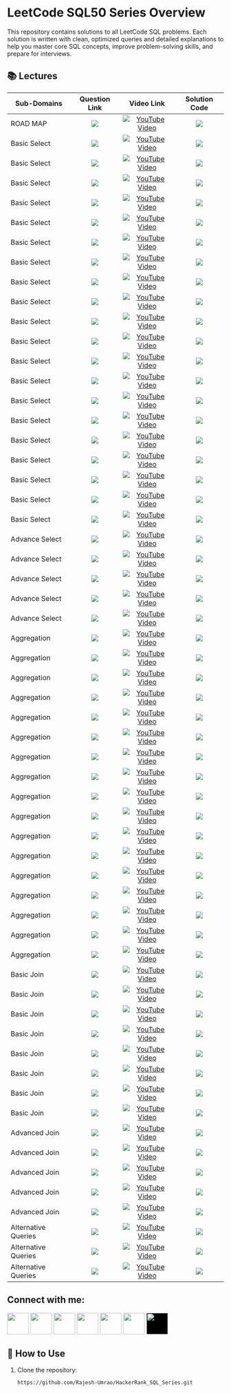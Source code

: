# LeetCode SQL50 Series Overview
This repository contains solutions to all LeetCode SQL problems. Each solution is written with clean, optimized queries and detailed explanations to help you master core SQL concepts, improve problem-solving skills, and prepare for interviews.


## 📚 Lectures

<table>
  <thead>
    <tr>
      <th>Sub-Domains</th>
      <th>Question Link</th>
      <th>Video Link</th>
      <th>Solution Code</th>
    </tr>
  </thead>
  <tbody>
      <!-- -------------------ROADMAP OF THIS SERIES-------------------------------------------------------------->   
    <tr>
      <td>ROAD MAP</td> 
      <td style="text-align: center; vertical-align: middle;"> <!-- Question related link--->
            <a href="https://leetcode.com/studyplan/top-sql-50/" target="_blank">
            <img src="https://img.shields.io/badge/LeetCode SQL50 Roadmap -red?style=for-the-badge&logo=LeetCode&logoColor=white"> </a>
      </td>
      <td style="text-align: center; vertical-align: middle;">  <!-- Youtube  link--->
            <a href="https://www.youtube.com/@rajesh_data_ai" target="_blank"> <img src="https://img.shields.io/badge/Video--1-CLICK%20HERE-blue?style=for-the-badge&logo=youtube&logoColor=white" alt="YouTube Video"> </a> 
      </td>
      <td style="text-align: center; vertical-align: middle;"> <!-- Github Solution link--->
         <a href="https://github.com/Rajesh-Umrao/LeetCode_SQL50" target="_blank">
         <img src="https://img.shields.io/badge/SQL-Solution-pale green?style=for-the-badge&logo=sqlite"> </a>
      </td>
    </tr>
    <!-- --------------------BASIC SELECT----------------------------------------------------------- --> 
    <!-- --------------------1) Revising the Select Query-1------------------------------------------------------------ -->   
    <tr>
      <td>Basic Select</td> 
      <td style="text-align: center; vertical-align: middle;"> <!-- Question related link--->
            <a href="https://www.hackerrank.com/challenges/revising-the-select-query/problem?isFullScreen=true" target="_blank">
            <img src="https://img.shields.io/badge/Revising the Select query I-purple?style=for-the-badge&logo=hackerrank&logoColor=white"> </a>
      </td>
      <td style="text-align: center; vertical-align: middle;">  <!-- Youtube  link--->
            <a href="https://youtu.be/UsCa3K_kRUU" target="_blank"> <img src="https://img.shields.io/badge/Video--2-CLICK%20HERE-blue?style=for-the-badge&logo=youtube&logoColor=white" alt="YouTube Video"> </a> 
      </td>
      <td style="text-align: center; vertical-align: middle;"> <!-- Github Solution link--->
         <a href="https://github.com/Rajesh-Umrao/HackerRank_SQL_Solution_Series/blob/main/02)YT_Video_Solution" target="_blank">
         <img src="https://img.shields.io/badge/SQL-Solution-pale green?style=for-the-badge&logo=sqlite"> </a>
      </td>
    </tr>
    <!-- --------------------2) Revising the Select Query-2------------------------------------------------------------ -->   
    <tr>
      <td>Basic Select</td> 
      <td style="text-align: center; vertical-align: middle;"> <!-- Question related link--->
            <a href="https://www.hackerrank.com/challenges/revising-the-select-query-2/problem?isFullScreen=true" target="_blank">
            <img src="https://img.shields.io/badge/Revising the Select query II-purple?style=for-the-badge&logo=hackerrank&logoColor=white"> </a>
      </td>
      <td style="text-align: center; vertical-align: middle;">  <!-- Youtube  link--->
            <a href="https://youtu.be/UsCa3K_kRUU" target="_blank"><img src="https://img.shields.io/badge/Video--2-CLICK%20HERE-blue?style=for-the-badge&logo=youtube&logoColor=white" alt="YouTube Video"></a> 
      </td>
      <td style="text-align: center; vertical-align: middle;"> <!-- Github Solution link--->
         <a href="https://github.com/Rajesh-Umrao/HackerRank_SQL_Solution_Series/blob/main/02)YT_Video_Solution" target="_blank">
         <img src="https://img.shields.io/badge/SQL-Solution-pale green?style=for-the-badge&logo=sqlite"> </a>
      </td>
    </tr>
   <!-- --------------------3) Select ALL------------------------------------------------------------ -->   
    <tr>
      <td>Basic Select</td> 
      <td style="text-align: center; vertical-align: middle;"> <!-- Question related link--->
            <a href="https://www.hackerrank.com/challenges/select-all-sql/problem?isFullScreen=true" target="_blank">
            <img src="https://img.shields.io/badge/Select All-purple?style=for-the-badge&logo=hackerrank&logoColor=white"> </a>
      </td>
      <td style="text-align: center; vertical-align: middle;">  <!-- Youtube  link--->
            <a href="https://youtu.be/FYmFwxo3rc4" target="_blank"><img src="https://img.shields.io/badge/Video--3-CLICK%20HERE-blue?style=for-the-badge&logo=youtube&logoColor=white" alt="YouTube Video"></a> 
      </td>
      <td style="text-align: center; vertical-align: middle;"> <!-- Github Solution link--->
         <a href="https://github.com/Rajesh-Umrao/HackerRank_SQL_Solution_Series/blob/main/03)YT_Video_Solution" target="_blank">
         <img src="https://img.shields.io/badge/SQL-Solution-pale green?style=for-the-badge&logo=sqlite"> </a>
      </td>
    </tr>
    <!-- --------------------4) Select By ID------------------------------------------------------------ -->   
    <tr>
      <td>Basic Select</td> 
      <td style="text-align: center; vertical-align: middle;"> <!-- Question related link--->
            <a href="https://www.hackerrank.com/challenges/select-by-id/problem?isFullScreen=true" target="_blank">
            <img src="https://img.shields.io/badge/Select By ID-purple?style=for-the-badge&logo=hackerrank&logoColor=white"> </a>
      </td>
      <td style="text-align: center; vertical-align: middle;">  <!-- Youtube  link--->
            <a href="https://youtu.be/FYmFwxo3rc4" target="_blank"><img src="https://img.shields.io/badge/Video--3-CLICK%20HERE-blue?style=for-the-badge&logo=youtube&logoColor=white" alt="YouTube Video"></a> 
      </td>
      <td style="text-align: center; vertical-align: middle;"> <!-- Github Solution link--->
         <a href="https://github.com/Rajesh-Umrao/HackerRank_SQL_Solution_Series/blob/main/03)YT_Video_Solution" target="_blank">
         <img src="https://img.shields.io/badge/SQL-Solution-pale green?style=for-the-badge&logo=sqlite"> </a>
      </td>
    </tr>
    <!-- --------------------5) Japanese Cities Attributes----------------------------------------------------------- -->   
    <tr>
      <td>Basic Select</td> 
      <td style="text-align: center; vertical-align: middle;"> <!-- Question related link--->
            <a href="https://www.hackerrank.com/challenges/japanese-cities-attributes/problem?isFullScreen=true" target="_blank">
            <img src="https://img.shields.io/badge/Japanese Cities Attributes-purple?style=for-the-badge&logo=hackerrank&logoColor=white"> </a>
      </td>
      <td style="text-align: center; vertical-align: middle;">  <!-- Youtube  link--->
            <a href="https://youtu.be/BV3TNvF2WqA" target="_blank"><img src="https://img.shields.io/badge/Video--4-CLICK%20HERE-blue?style=for-the-badge&logo=youtube&logoColor=white" alt="YouTube Video"></a> 
      </td>
      <td style="text-align: center; vertical-align: middle;"> <!-- Github Solution link--->
         <a href="https://github.com/Rajesh-Umrao/HackerRank_SQL_Solution_Series/blob/main/04)YT_Video_Solution" target="_blank">
         <img src="https://img.shields.io/badge/SQL-Solution-pale green?style=for-the-badge&logo=sqlite"> </a>
      </td>
    </tr>
    <!-- --------------------6) Japanese Cities Names----------------------------------------------------------- -->   
    <tr>
      <td>Basic Select</td> 
      <td style="text-align: center; vertical-align: middle;"> <!-- Question related link--->
            <a href="https://www.hackerrank.com/challenges/japanese-cities-name/problem?isFullScreen=true" target="_blank">
            <img src="https://img.shields.io/badge/Japanese Cities Names-purple?style=for-the-badge&logo=hackerrank&logoColor=white"> </a>
      </td>
      <td style="text-align: center; vertical-align: middle;">  <!-- Youtube  link--->
            <a href="https://youtu.be/BV3TNvF2WqA" target="_blank"><img src="https://img.shields.io/badge/Video--4-CLICK%20HERE-blue?style=for-the-badge&logo=youtube&logoColor=white" alt="YouTube Video"></a> 
      </td>
      <td style="text-align: center; vertical-align: middle;"> <!-- Github Solution link--->
         <a href="https://github.com/Rajesh-Umrao/HackerRank_SQL_Solution_Series/blob/main/04)YT_Video_Solution" target="_blank">
         <img src="https://img.shields.io/badge/SQL-Solution-pale green?style=for-the-badge&logo=sqlite"> </a>
      </td>
    </tr>
    <!-- --------------------7) Weather Observation Station 1----------------------------------------------------------- -->   
    <tr>
      <td>Basic Select</td> 
      <td style="text-align: center; vertical-align: middle;"> <!-- Question related link--->
            <a href="https://www.hackerrank.com/challenges/weather-observation-station-1/problem?isFullScreen=true" target="_blank">
            <img src="https://img.shields.io/badge/Weather Observation Station 1-purple?style=for-the-badge&logo=hackerrank&logoColor=white"> </a>
      </td>
      <td style="text-align: center; vertical-align: middle;">  <!-- Youtube  link--->
            <a href="https://youtu.be/kHLYM-8tRlE" target="_blank"><img src="https://img.shields.io/badge/Video--5-CLICK%20HERE-blue?style=for-the-badge&logo=youtube&logoColor=white" alt="YouTube Video"></a> 
      </td>
      <td style="text-align: center; vertical-align: middle;"> <!-- Github Solution link--->
         <a href="https://github.com/Rajesh-Umrao/HackerRank_SQL_Solution_Series/blob/main/05)YT_Video_Solution" target="_blank">
         <img src="https://img.shields.io/badge/SQL-Solution-pale green?style=for-the-badge&logo=sqlite"> </a>
      </td>
    </tr>
   <!-- --------------------8) Weather Observation Station 3----------------------------------------------------------- -->   
    <tr>
      <td>Basic Select</td> 
      <td style="text-align: center; vertical-align: middle;"> <!-- Question related link--->
            <a href="https://www.hackerrank.com/challenges/weather-observation-station-3/problem?isFullScreen=true" target="_blank">
            <img src="https://img.shields.io/badge/Weather Observation Station 3-purple?style=for-the-badge&logo=hackerrank&logoColor=white"> </a>
      </td>
      <td style="text-align: center; vertical-align: middle;">  <!-- Youtube  link--->
            <a href="https://youtu.be/Lr2vflK8iKg" target="_blank"><img src="https://img.shields.io/badge/Video--6-CLICK%20HERE-blue?style=for-the-badge&logo=youtube&logoColor=white" alt="YouTube Video"></a> 
      </td>
      <td style="text-align: center; vertical-align: middle;"> <!-- Github Solution link--->
         <a href="https://github.com/Rajesh-Umrao/HackerRank_SQL_Solution_Series/blob/main/06)YT_Video_Solution" target="_blank">
         <img src="https://img.shields.io/badge/SQL-Solution-pale green?style=for-the-badge&logo=sqlite"> </a>
      </td>
    </tr>
   <!-- --------------------9) Weather Observation Station 4----------------------------------------------------------- -->   
    <tr>
      <td>Basic Select</td> 
      <td style="text-align: center; vertical-align: middle;"> <!-- Question related link--->
            <a href="https://www.hackerrank.com/challenges/weather-observation-station-4/problem?isFullScreen=true" target="_blank">
            <img src="https://img.shields.io/badge/Weather Observation Station 4-purple?style=for-the-badge&logo=hackerrank&logoColor=white"> </a>
      </td>
      <td style="text-align: center; vertical-align: middle;">  <!-- Youtube  link--->
            <a href="https://youtu.be/mExBdiu6Vx4" target="_blank"><img src="https://img.shields.io/badge/Video--7-CLICK%20HERE-blue?style=for-the-badge&logo=youtube&logoColor=white" alt="YouTube Video"></a> 
      </td>
      <td style="text-align: center; vertical-align: middle;"> <!-- Github Solution link--->
         <a href="https://github.com/Rajesh-Umrao/HackerRank_SQL_Solution_Series/blob/main/07)YT_Video_Solution" target="_blank">
         <img src="https://img.shields.io/badge/SQL-Solution-pale green?style=for-the-badge&logo=sqlite"> </a>
      </td>
    </tr>
   <!-- --------------------10) Weather Observation Station 5----------------------------------------------------------- -->   
    <tr>
      <td>Basic Select</td> 
      <td style="text-align: center; vertical-align: middle;"> <!-- Question related link--->
            <a href="https://www.hackerrank.com/challenges/weather-observation-station-5/problem?isFullScreen=true" target="_blank">
            <img src="https://img.shields.io/badge/Weather Observation Station 5-purple?style=for-the-badge&logo=hackerrank&logoColor=white"> </a>
      </td>
      <td style="text-align: center; vertical-align: middle;">  <!-- Youtube  link--->
            <a href="https://youtu.be/Bn6pkANeCRo" target="_blank"><img src="https://img.shields.io/badge/Video--8-CLICK%20HERE-blue?style=for-the-badge&logo=youtube&logoColor=white" alt="YouTube Video"></a> 
      </td>
      <td style="text-align: center; vertical-align: middle;"> <!-- Github Solution link--->
         <a href="https://github.com/Rajesh-Umrao/HackerRank_SQL_Solution_Series/blob/main/08)YT_Video_Solution" target="_blank">
         <img src="https://img.shields.io/badge/SQL-Solution-pale green?style=for-the-badge&logo=sqlite"> </a>
      </td>
    </tr>
    <!-- --------------------11) Weather Observation Station 6----------------------------------------------------------- -->   
    <tr>
      <td>Basic Select</td> 
      <td style="text-align: center; vertical-align: middle;"> <!-- Question related link--->
            <a href="https://www.hackerrank.com/challenges/weather-observation-station-6/problem?isFullScreen=true" target="_blank">
            <img src="https://img.shields.io/badge/Weather Observation Station 6-purple?style=for-the-badge&logo=hackerrank&logoColor=white"> </a>
      </td>
      <td style="text-align: center; vertical-align: middle;">  <!-- Youtube  link--->
            <a href="https://youtu.be/AcwCytvEuD0" target="_blank"><img src="https://img.shields.io/badge/Video--9-CLICK%20HERE-blue?style=for-the-badge&logo=youtube&logoColor=white" alt="YouTube Video"></a> 
      </td>
      <td style="text-align: center; vertical-align: middle;"> <!-- Github Solution link--->
         <a href="https://github.com/Rajesh-Umrao/HackerRank_SQL_Solution_Series/blob/main/09)YT_Video_Solution" target="_blank">
         <img src="https://img.shields.io/badge/SQL-Solution-pale green?style=for-the-badge&logo=sqlite"> </a>
      </td>
    </tr>
     <!-- --------------------12) Weather Observation Station 7----------------------------------------------------------- -->   
    <tr>
      <td>Basic Select</td> 
      <td style="text-align: center; vertical-align: middle;"> <!-- Question related link--->
            <a href="https://www.hackerrank.com/challenges/weather-observation-station-7/problem?isFullScreen=true" target="_blank">
            <img src="https://img.shields.io/badge/Weather Observation Station 7-purple?style=for-the-badge&logo=hackerrank&logoColor=white"> </a>
      </td>
      <td style="text-align: center; vertical-align: middle;">  <!-- Youtube  link--->
            <a href="https://youtu.be/FlWDGWxS5Do" target="_blank"><img src="https://img.shields.io/badge/Video--10-CLICK%20HERE-blue?style=for-the-badge&logo=youtube&logoColor=white" alt="YouTube Video"></a> 
      </td>
      <td style="text-align: center; vertical-align: middle;"> <!-- Github Solution link--->
         <a href="https://github.com/Rajesh-Umrao/HackerRank_SQL_Solution_Series/blob/main/10)YT_Video_Solution" target="_blank">
         <img src="https://img.shields.io/badge/SQL-Solution-pale green?style=for-the-badge&logo=sqlite"> </a>
      </td>
    </tr>
     <!-- --------------------13) Weather Observation Station 8----------------------------------------------------------- -->   
    <tr>
      <td>Basic Select</td> 
      <td style="text-align: center; vertical-align: middle;"> <!-- Question related link--->
            <a href="https://www.hackerrank.com/challenges/weather-observation-station-8/problem?isFullScreen=true" target="_blank">
            <img src="https://img.shields.io/badge/Weather Observation Station 8-purple?style=for-the-badge&logo=hackerrank&logoColor=white"> </a>
      </td>
      <td style="text-align: center; vertical-align: middle;">  <!-- Youtube  link--->
            <a href="https://youtu.be/f2MZcVQ45UE" target="_blank"><img src="https://img.shields.io/badge/Video--11-CLICK%20HERE-blue?style=for-the-badge&logo=youtube&logoColor=white" alt="YouTube Video"></a> 
      </td>
      <td style="text-align: center; vertical-align: middle;"> <!-- Github Solution link--->
         <a href="https://github.com/Rajesh-Umrao/HackerRank_SQL_Solution_Series/blob/main/11)YT_Video_Solution" target="_blank">
         <img src="https://img.shields.io/badge/SQL-Solution-pale green?style=for-the-badge&logo=sqlite"> </a>
      </td>
    </tr>
    <!-- --------------------14) Weather Observation Station 9----------------------------------------------------------- -->   
    <tr>
      <td>Basic Select</td> 
      <td style="text-align: center; vertical-align: middle;"> <!-- Question related link--->
            <a href="https://www.hackerrank.com/challenges/weather-observation-station-9/problem?isFullScreen=true" target="_blank">
            <img src="https://img.shields.io/badge/Weather Observation Station 9-purple?style=for-the-badge&logo=hackerrank&logoColor=white"> </a>
      </td>
      <td style="text-align: center; vertical-align: middle;">  <!-- Youtube  link--->
            <a href="https://youtu.be/IQnJ6OL5c8Q" target="_blank"><img src="https://img.shields.io/badge/Video--12-CLICK%20HERE-blue?style=for-the-badge&logo=youtube&logoColor=white" alt="YouTube Video"></a> 
      </td>
      <td style="text-align: center; vertical-align: middle;"> <!-- Github Solution link--->
         <a href="https://github.com/Rajesh-Umrao/HackerRank_SQL_Solution_Series/blob/main/12)YT_Video_Solution" target="_blank">
         <img src="https://img.shields.io/badge/SQL-Solution-pale green?style=for-the-badge&logo=sqlite"> </a>
      </td>
    </tr>
    <!-- --------------------15) Weather Observation Station 10----------------------------------------------------------- -->   
    <tr>
      <td>Basic Select</td> 
      <td style="text-align: center; vertical-align: middle;"> <!-- Question related link--->
            <a href="https://www.hackerrank.com/challenges/weather-observation-station-10/problem?isFullScreen=true" target="_blank">
            <img src="https://img.shields.io/badge/Weather Observation Station 10-purple?style=for-the-badge&logo=hackerrank&logoColor=white"> </a>
      </td>
      <td style="text-align: center; vertical-align: middle;">  <!-- Youtube  link--->
            <a href="https://youtu.be/-biIDvFbV2E" target="_blank"><img src="https://img.shields.io/badge/Video--13-CLICK%20HERE-blue?style=for-the-badge&logo=youtube&logoColor=white" alt="YouTube Video"></a> 
      </td>
      <td style="text-align: center; vertical-align: middle;"> <!-- Github Solution link--->
         <a href="https://github.com/Rajesh-Umrao/HackerRank_SQL_Solution_Series/blob/main/13)YT_Video_Solution" target="_blank">
         <img src="https://img.shields.io/badge/SQL-Solution-pale green?style=for-the-badge&logo=sqlite"> </a>
      </td>
    </tr>
    <!-- --------------------16) Weather Observation Station 11----------------------------------------------------------- -->   
    <tr>
      <td>Basic Select</td> 
      <td style="text-align: center; vertical-align: middle;"> <!-- Question related link--->
            <a href="https://www.hackerrank.com/challenges/weather-observation-station-11/problem?isFullScreen=true" target="_blank">
            <img src="https://img.shields.io/badge/Weather Observation Station 11-purple?style=for-the-badge&logo=hackerrank&logoColor=white"> </a>
      </td>
      <td style="text-align: center; vertical-align: middle;">  <!-- Youtube  link--->
            <a href="https://youtu.be/nm-2l0TCa8A" target="_blank"><img src="https://img.shields.io/badge/Video--14-CLICK%20HERE-blue?style=for-the-badge&logo=youtube&logoColor=white" alt="YouTube Video"></a> 
      </td>
      <td style="text-align: center; vertical-align: middle;"> <!-- Github Solution link--->
         <a href="https://github.com/Rajesh-Umrao/HackerRank_SQL_Solution_Series/blob/main/14)YT_Video_Solution" target="_blank">
         <img src="https://img.shields.io/badge/SQL-Solution-pale green?style=for-the-badge&logo=sqlite"> </a>
      </td>
    </tr>
    <!-- --------------------17) Weather Observation Station 12----------------------------------------------------------- -->   
    <tr>
      <td>Basic Select</td> 
      <td style="text-align: center; vertical-align: middle;"> <!-- Question related link--->
            <a href="https://www.hackerrank.com/challenges/weather-observation-station-12/problem?isFullScreen=true" target="_blank">
            <img src="https://img.shields.io/badge/Weather Observation Station 12-purple?style=for-the-badge&logo=hackerrank&logoColor=white"> </a>
      </td>
      <td style="text-align: center; vertical-align: middle;">  <!-- Youtube  link--->
            <a href="https://youtu.be/yrp3RP2J1Y0" target="_blank"><img src="https://img.shields.io/badge/Video--15-CLICK%20HERE-blue?style=for-the-badge&logo=youtube&logoColor=white" alt="YouTube Video"></a> 
      </td>
      <td style="text-align: center; vertical-align: middle;"> <!-- Github Solution link--->
         <a href="https://github.com/Rajesh-Umrao/HackerRank_SQL_Solution_Series/blob/main/15)YT_Video_Solution" target="_blank">
         <img src="https://img.shields.io/badge/SQL-Solution-pale green?style=for-the-badge&logo=sqlite"> </a>
      </td>
    </tr>
    <!-- --------------------18) Higher Than 75 Marks----------------------------------------------------------- -->   
    <tr>
      <td>Basic Select</td> 
      <td style="text-align: center; vertical-align: middle;"> <!-- Question related link--->
            <a href="https://www.hackerrank.com/challenges/more-than-75-marks/problem?isFullScreen=true" target="_blank">
            <img src="https://img.shields.io/badge/Higher Than 75 Marks-purple?style=for-the-badge&logo=hackerrank&logoColor=white"> </a>
      </td>
      <td style="text-align: center; vertical-align: middle;">  <!-- Youtube  link--->
            <a href="https://youtu.be/K0qMmdguE2k" target="_blank"><img src="https://img.shields.io/badge/Video--16-CLICK%20HERE-blue?style=for-the-badge&logo=youtube&logoColor=white" alt="YouTube Video"></a> 
      </td>
      <td style="text-align: center; vertical-align: middle;"> <!-- Github Solution link--->
         <a href="https://github.com/Rajesh-Umrao/HackerRank_SQL_Solution_Series/blob/main/16)YT_Video_Solution" target="_blank">
         <img src="https://img.shields.io/badge/SQL-Solution-pale green?style=for-the-badge&logo=sqlite"> </a>
      </td>
    </tr>
    <!-- --------------------19) Higher Than 75 Marks----------------------------------------------------------- -->   
    <tr>
      <td>Basic Select</td> 
      <td style="text-align: center; vertical-align: middle;"> <!-- Question related link--->
            <a href="https://www.hackerrank.com/challenges/name-of-employees/problem?isFullScreen=true" target="_blank">
            <img src="https://img.shields.io/badge/Employee Names-purple?style=for-the-badge&logo=hackerrank&logoColor=white"> </a>
      </td>
      <td style="text-align: center; vertical-align: middle;">  <!-- Youtube  link--->
            <a href="https://youtu.be/MsDVtQrKa5M" target="_blank"><img src="https://img.shields.io/badge/Video--17-CLICK%20HERE-blue?style=for-the-badge&logo=youtube&logoColor=white" alt="YouTube Video"></a> 
      </td>
      <td style="text-align: center; vertical-align: middle;"> <!-- Github Solution link--->
         <a href="https://github.com/Rajesh-Umrao/HackerRank_SQL_Solution_Series/blob/main/17)YT_Video_Solution" target="_blank">
         <img src="https://img.shields.io/badge/SQL-Solution-pale green?style=for-the-badge&logo=sqlite"> </a>
      </td>
    </tr>
        <!-- --------------------20) Employee Salaries----------------------------------------------------------- -->   
    <tr>
      <td>Basic Select</td> 
      <td style="text-align: center; vertical-align: middle;"> <!-- Question related link--->
            <a href="https://www.hackerrank.com/challenges/salary-of-employees/problem?isFullScreen=true" target="_blank">
            <img src="https://img.shields.io/badge/Employee Salaries-purple?style=for-the-badge&logo=hackerrank&logoColor=white"> </a>
      </td>
      <td style="text-align: center; vertical-align: middle;">  <!-- Youtube  link--->
            <a href="https://youtu.be/uxaQj8J9qJE" target="_blank"><img src="https://img.shields.io/badge/Video--18-CLICK%20HERE-blue?style=for-the-badge&logo=youtube&logoColor=white" alt="YouTube Video"></a> 
      </td>
      <td style="text-align: center; vertical-align: middle;"> <!-- Github Solution link--->
         <a href="https://github.com/Rajesh-Umrao/HackerRank_SQL_Solution_Series/blob/main/18)YT_Video_Solution" target="_blank">
         <img src="https://img.shields.io/badge/SQL-Solution-pale green?style=for-the-badge&logo=sqlite"> </a>
      </td>
    </tr>
     <!----------------------ADVANCE SELECT-------------------------------------------------------------> 
     <!---------------ADVANCESELECT--------1)Type of Triangle------------------------------------------------------------->   
  <tr>
      <td>Advance Select</td> 
      <td style="text-align: center; vertical-align: middle;"> <!-- Question related link--->
            <a href="https://www.hackerrank.com/challenges/what-type-of-triangle/problem?isFullScreen=true" target="_blank">
            <img src="https://img.shields.io/badge/Type of Triangle-indigo?style=for-the-badge&logo=hackerrank&logoColor=white"> </a>
      </td>
      <td style="text-align: center; vertical-align: middle;">  <!-- Youtube  link--->
            <a href="https://youtu.be/50Ubk3JSPLM" target="_blank"><img src="https://img.shields.io/badge/Video--19-CLICK%20HERE-teal?style=for-the-badge&logo=youtube&logoColor=white" alt="YouTube Video"></a> 
      </td>
      <td style="text-align: center; vertical-align: middle;"> <!-- Github Solution link--->
         <a href="https://github.com/Rajesh-Umrao/HackerRank_SQL_Solution_Series/blob/main/19)YT_Video_Solution" target="_blank">
         <img src="https://img.shields.io/badge/SQL-Solution-cyan?style=for-the-badge&logo=sqlite"> </a>
      </td>
    </tr>
    <!---------------ADVANCESELECT--------2)The PADS------------------------------------------------------------->   
  <tr>
      <td>Advance Select</td> 
      <td style="text-align: center; vertical-align: middle;"> <!-- Question related link--->
            <a href="https://www.hackerrank.com/challenges/the-pads/problem?isFullScreen=true" target="_blank">
            <img src="https://img.shields.io/badge/The PADS-indigo?style=for-the-badge&logo=hackerrank&logoColor=white"> </a>
      </td>
      <td style="text-align: center; vertical-align: middle;">  <!-- Youtube  link--->
            <a href="https://youtu.be/2kLHfYn-GK0" target="_blank"><img src="https://img.shields.io/badge/Video--20-CLICK%20HERE-teal?style=for-the-badge&logo=youtube&logoColor=white" alt="YouTube Video"></a> 
      </td>
      <td style="text-align: center; vertical-align: middle;"> <!-- Github Solution link--->
         <a href="https://github.com/Rajesh-Umrao/HackerRank_SQL_Solution_Series/blob/main/20)YT_Video_Solution" target="_blank">
         <img src="https://img.shields.io/badge/SQL-Solution-cyan?style=for-the-badge&logo=sqlite"> </a>
      </td>
    </tr>
    <!---------------ADVANCESELECT--------3)Occupations------------------------------------------------------------->   
  <tr>
      <td>Advance Select</td> 
      <td style="text-align: center; vertical-align: middle;"> <!-- Question related link--->
            <a href="https://www.hackerrank.com/challenges/occupations/problem?isFullScreen=true" target="_blank">
            <img src="https://img.shields.io/badge/Occupations-indigo?style=for-the-badge&logo=hackerrank&logoColor=white"> </a>
      </td>
      <td style="text-align: center; vertical-align: middle;">  <!-- Youtube  link--->
            <a href="https://youtu.be/0iXtyrbd7Nk" target="_blank"><img src="https://img.shields.io/badge/Video--21-CLICK%20HERE-teal?style=for-the-badge&logo=youtube&logoColor=white" alt="YouTube Video"></a> 
      </td>
      <td style="text-align: center; vertical-align: middle;"> <!-- Github Solution link--->
         <a href="https://github.com/Rajesh-Umrao/HackerRank_SQL_Solution_Series/blob/main/21)YT_Video_Solution" target="_blank">
         <img src="https://img.shields.io/badge/SQL-Solution-cyan?style=for-the-badge&logo=sqlite"> </a>
      </td>
    </tr>
    <!---------------ADVANCESELECT--------4)Binary Tree Nodes------------------------------------------------------------->   
  <tr>
      <td>Advance Select</td> 
      <td style="text-align: center; vertical-align: middle;"> <!-- Question related link--->
            <a href="https://www.hackerrank.com/challenges/binary-search-tree-1/problem?isFullScreen=true" target="_blank">
            <img src="https://img.shields.io/badge/Binary Tree Nodes-indigo?style=for-the-badge&logo=hackerrank&logoColor=white"> </a>
      </td>
      <td style="text-align: center; vertical-align: middle;">  <!-- Youtube  link--->
            <a href="https://youtu.be/QQgmalMSsrc" target="_blank"><img src="https://img.shields.io/badge/Video--22-CLICK%20HERE-teal?style=for-the-badge&logo=youtube&logoColor=white" alt="YouTube Video"></a> 
      </td>
      <td style="text-align: center; vertical-align: middle;"> <!-- Github Solution link--->
         <a href="https://github.com/Rajesh-Umrao/HackerRank_SQL_Solution_Series/blob/main/22)YT_Video_Solution" target="_blank">
         <img src="https://img.shields.io/badge/SQL-Solution-cyan?style=for-the-badge&logo=sqlite"> </a>
      </td>
    </tr>
    <!---------------ADVANCESELECT--------5)New Companies------------------------------------------------------------->   
  <tr>
      <td>Advance Select</td> 
      <td style="text-align: center; vertical-align: middle;"> <!-- Question related link--->
            <a href="https://www.hackerrank.com/challenges/the-company/problem?isFullScreen=true" target="_blank">
            <img src="https://img.shields.io/badge/New Companies-indigo?style=for-the-badge&logo=hackerrank&logoColor=white"> </a>
      </td>
      <td style="text-align: center; vertical-align: middle;">  <!-- Youtube  link--->
            <a href="https://youtu.be/T21YpaZkx4A" target="_blank"><img src="https://img.shields.io/badge/Video--23-CLICK%20HERE-teal?style=for-the-badge&logo=youtube&logoColor=white" alt="YouTube Video"></a> 
      </td>
      <td style="text-align: center; vertical-align: middle;"> <!-- Github Solution link--->
         <a href="https://github.com/Rajesh-Umrao/HackerRank_SQL_Solution_Series/blob/main/23)YT_Video_Solution" target="_blank">
         <img src="https://img.shields.io/badge/SQL-Solution-cyan?style=for-the-badge&logo=sqlite"> </a>
      </td>
    </tr>
      <!----------------------AGGREGATION-------------------------------------------------------------> 
    <!---------------AGGREGATION--------1)Revising Aggregations - The Count Function------------------------------------------------------------->   
  <tr>
      <td>Aggregation </td> 
      <td style="text-align: center; vertical-align: middle;"> <!-- Question related link--->
            <a href="https://www.hackerrank.com/challenges/revising-aggregations-the-count-function/problem?isFullScreen=true" target="_blank">
            <img src="https://img.shields.io/badge/The Count Function-maroon?style=for-the-badge&logo=hackerrank&logoColor=white"> </a>
      </td>
      <td style="text-align: center; vertical-align: middle;">  <!-- Youtube  link--->
            <a href="https://youtu.be/ODXRNUZYq8M" target="_blank"><img src="https://img.shields.io/badge/Video--24-CLICK%20HERE-olive?style=for-the-badge&logo=youtube&logoColor=white" alt="YouTube Video"></a> 
      </td>
      <td style="text-align: center; vertical-align: middle;"> <!-- Github Solution link--->
         <a href="https://github.com/Rajesh-Umrao/HackerRank_SQL_Solution_Series/blob/main/24)YT_Video_Solution" target="_blank">
         <img src="https://img.shields.io/badge/SQL-Solution-magenta?style=for-the-badge&logo=sqlite"> </a>
      </td>
    </tr>
    <!---------------AGGREGATION--------2)Revising Aggregations - The Sum Function------------------------------------------------------------->   
  <tr>
      <td>Aggregation </td> 
      <td style="text-align: center; vertical-align: middle;"> <!-- Question related link--->
            <a href="https://www.hackerrank.com/challenges/revising-aggregations-sum/problem?isFullScreen=true" target="_blank">
            <img src="https://img.shields.io/badge/The Sum Function-maroon?style=for-the-badge&logo=hackerrank&logoColor=white"> </a>
      </td>
      <td style="text-align: center; vertical-align: middle;">  <!-- Youtube  link--->
            <a href="https://youtu.be/UtFxDcUNceQ" target="_blank"><img src="https://img.shields.io/badge/Video--25-CLICK%20HERE-olive?style=for-the-badge&logo=youtube&logoColor=white" alt="YouTube Video"></a> 
      </td>
      <td style="text-align: center; vertical-align: middle;"> <!-- Github Solution link--->
         <a href="https://github.com/Rajesh-Umrao/HackerRank_SQL_Solution_Series/blob/main/25)YT_Video_Solution" target="_blank">
         <img src="https://img.shields.io/badge/SQL-Solution-magenta?style=for-the-badge&logo=sqlite"> </a>
      </td>
    </tr>
     <!---------------AGGREGATION--------3)Revising Aggregations - Averages------------------------------------------------------------->   
  <tr>
      <td>Aggregation </td> 
      <td style="text-align: center; vertical-align: middle;"> <!-- Question related link--->
            <a href="https://www.hackerrank.com/challenges/revising-aggregations-the-average-function/problem?isFullScreen=true" target="_blank">
            <img src="https://img.shields.io/badge/The Averages-maroon?style=for-the-badge&logo=hackerrank&logoColor=white"> </a>
      </td>
      <td style="text-align: center; vertical-align: middle;">  <!-- Youtube  link--->
            <a href="https://youtu.be/IgA2Gq2Up6I" target="_blank"><img src="https://img.shields.io/badge/Video--26-CLICK%20HERE-olive?style=for-the-badge&logo=youtube&logoColor=white" alt="YouTube Video"></a> 
      </td>
      <td style="text-align: center; vertical-align: middle;"> <!-- Github Solution link--->
         <a href="https://github.com/Rajesh-Umrao/HackerRank_SQL_Solution_Series/blob/main/26)YT_Video_Solution" target="_blank">
         <img src="https://img.shields.io/badge/SQL-Solution-magenta?style=for-the-badge&logo=sqlite"> </a>
      </td>
    </tr>
    <!---------------AGGREGATION--------4)Average Population------------------------------------------------------------->   
  <tr>
      <td>Aggregation </td> 
      <td style="text-align: center; vertical-align: middle;"> <!-- Question related link--->
            <a href="https://www.hackerrank.com/challenges/average-population/problem?isFullScreen=true" target="_blank">
            <img src="https://img.shields.io/badge/Averages Population-maroon?style=for-the-badge&logo=hackerrank&logoColor=white"> </a>
      </td>
      <td style="text-align: center; vertical-align: middle;">  <!-- Youtube  link--->
            <a href="https://youtu.be/i6qprHAJdyU" target="_blank"><img src="https://img.shields.io/badge/Video--27-CLICK%20HERE-olive?style=for-the-badge&logo=youtube&logoColor=white" alt="YouTube Video"></a> 
      </td>
      <td style="text-align: center; vertical-align: middle;"> <!-- Github Solution link--->
         <a href="https://github.com/Rajesh-Umrao/HackerRank_SQL_Solution_Series/blob/main/27)YT_Video_Solution" target="_blank">
         <img src="https://img.shields.io/badge/SQL-Solution-magenta?style=for-the-badge&logo=sqlite"> </a>
      </td>
    </tr>
     <!---------------AGGREGATION--------5)Japan Population------------------------------------------------------------->   
  <tr>
      <td>Aggregation </td> 
      <td style="text-align: center; vertical-align: middle;"> <!-- Question related link--->
            <a href="https://www.hackerrank.com/challenges/japan-population/problem?isFullScreen=true" target="_blank">
            <img src="https://img.shields.io/badge/Japan Population-maroon?style=for-the-badge&logo=hackerrank&logoColor=white"> </a>
      </td>
      <td style="text-align: center; vertical-align: middle;">  <!-- Youtube  link--->
            <a href="https://youtu.be/vr7Xj4HVj-k" target="_blank"><img src="https://img.shields.io/badge/Video--28-CLICK%20HERE-olive?style=for-the-badge&logo=youtube&logoColor=white" alt="YouTube Video"></a> 
      </td>
      <td style="text-align: center; vertical-align: middle;"> <!-- Github Solution link--->
         <a href="https://github.com/Rajesh-Umrao/HackerRank_SQL_Solution_Series/blob/main/28)YT_Video_Solution" target="_blank">
         <img src="https://img.shields.io/badge/SQL-Solution-magenta?style=for-the-badge&logo=sqlite"> </a>
      </td>
    </tr>
    <!---------------AGGREGATION--------6)Population Density Difference------------------------------------------------------------->   
  <tr>
      <td>Aggregation </td> 
      <td style="text-align: center; vertical-align: middle;"> <!-- Question related link--->
            <a href="https://www.hackerrank.com/challenges/population-density-difference/problem?isFullScreen=true" target="_blank">
            <img src="https://img.shields.io/badge/Population Density Difference-maroon?style=for-the-badge&logo=hackerrank&logoColor=white"> </a>
      </td>
      <td style="text-align: center; vertical-align: middle;">  <!-- Youtube  link--->
            <a href="https://youtu.be/zphiJglGCRc" target="_blank"><img src="https://img.shields.io/badge/Video--29-CLICK%20HERE-olive?style=for-the-badge&logo=youtube&logoColor=white" alt="YouTube Video"></a> 
      </td>
      <td style="text-align: center; vertical-align: middle;"> <!-- Github Solution link--->
         <a href="https://github.com/Rajesh-Umrao/HackerRank_SQL_Solution_Series/blob/main/29)YT_Video_Solution" target="_blank">
         <img src="https://img.shields.io/badge/SQL-Solution-magenta?style=for-the-badge&logo=sqlite"> </a>
      </td>
    </tr>
    <!---------------AGGREGATION--------7)The Blunder------------------------------------------------------------->   
  <tr>
      <td>Aggregation </td> 
      <td style="text-align: center; vertical-align: middle;"> <!-- Question related link--->
            <a href="https://www.hackerrank.com/challenges/the-blunder/problem?isFullScreen=true" target="_blank">
            <img src="https://img.shields.io/badge/The Blunder-maroon?style=for-the-badge&logo=hackerrank&logoColor=white"> </a>
      </td>
      <td style="text-align: center; vertical-align: middle;">  <!-- Youtube  link--->
            <a href="https://youtu.be/bg1hqvc11mw" target="_blank"><img src="https://img.shields.io/badge/Video--30-CLICK%20HERE-olive?style=for-the-badge&logo=youtube&logoColor=white" alt="YouTube Video"></a> 
      </td>
      <td style="text-align: center; vertical-align: middle;"> <!-- Github Solution link--->
         <a href="https://github.com/Rajesh-Umrao/HackerRank_SQL_Solution_Series/blob/main/30)YT_Video_Solution" target="_blank">
         <img src="https://img.shields.io/badge/SQL-Solution-magenta?style=for-the-badge&logo=sqlite"> </a>
      </td>
    </tr>
    <!---------------AGGREGATION--------8)Top Earners------------------------------------------------------------->   
  <tr>
      <td>Aggregation </td> 
      <td style="text-align: center; vertical-align: middle;"> <!-- Question related link--->
            <a href="https://www.hackerrank.com/challenges/earnings-of-employees/problem?isFullScreen=true" target="_blank">
            <img src="https://img.shields.io/badge/Top Earners-maroon?style=for-the-badge&logo=hackerrank&logoColor=white"> </a>
      </td>
      <td style="text-align: center; vertical-align: middle;">  <!-- Youtube  link--->
            <a href="https://youtu.be/v02_7CqHkk4" target="_blank"><img src="https://img.shields.io/badge/Video--31-CLICK%20HERE-olive?style=for-the-badge&logo=youtube&logoColor=white" alt="YouTube Video"></a> 
      </td>
      <td style="text-align: center; vertical-align: middle;"> <!-- Github Solution link--->
         <a href="https://github.com/Rajesh-Umrao/HackerRank_SQL_Solution_Series/blob/main/31)YT_Video_Solution" target="_blank">
         <img src="https://img.shields.io/badge/SQL-Solution-magenta?style=for-the-badge&logo=sqlite"> </a>
      </td>
    </tr>
    <!---------------AGGREGATION--------Weather Observation Station 2------------------------------------------------------------->   
  <tr>
      <td>Aggregation </td> 
      <td style="text-align: center; vertical-align: middle;"> <!-- Question related link--->
            <a href="https://www.hackerrank.com/challenges/weather-observation-station-2/problem?isFullScreen=true" target="_blank">
            <img src="https://img.shields.io/badge/Weather Observation Station 2-maroon?style=for-the-badge&logo=hackerrank&logoColor=white"> </a>
      </td>
      <td style="text-align: center; vertical-align: middle;">  <!-- Youtube  link--->
            <a href="https://youtu.be/bZtwb-icCLA" target="_blank"><img src="https://img.shields.io/badge/Video--32-CLICK%20HERE-olive?style=for-the-badge&logo=youtube&logoColor=white" alt="YouTube Video"></a> 
      </td>
      <td style="text-align: center; vertical-align: middle;"> <!-- Github Solution link--->
         <a href="https://github.com/Rajesh-Umrao/HackerRank_SQL_Solution_Series/blob/main/32)YT_Video_Solution" target="_blank">
         <img src="https://img.shields.io/badge/SQL-Solution-magenta?style=for-the-badge&logo=sqlite"> </a>
      </td>
    </tr>
    <!---------------AGGREGATION--------Weather Observation Station 13------------------------------------------------------------->   
  <tr>
      <td>Aggregation </td> 
      <td style="text-align: center; vertical-align: middle;"> <!-- Question related link--->
            <a href="https://www.hackerrank.com/challenges/weather-observation-station-13/problem?isFullScreen=true" target="_blank">
            <img src="https://img.shields.io/badge/Weather Observation Station 13-maroon?style=for-the-badge&logo=hackerrank&logoColor=white"> </a>
      </td>
      <td style="text-align: center; vertical-align: middle;">  <!-- Youtube  link--->
            <a href="https://youtu.be/Zhy_LthchZI" target="_blank"><img src="https://img.shields.io/badge/Video--33-CLICK%20HERE-olive?style=for-the-badge&logo=youtube&logoColor=white" alt="YouTube Video"></a> 
      </td>
      <td style="text-align: center; vertical-align: middle;"> <!-- Github Solution link--->
         <a href="https://github.com/Rajesh-Umrao/HackerRank_SQL_Solution_Series/blob/main/33)YT_Video_Solution" target="_blank">
         <img src="https://img.shields.io/badge/SQL-Solution-magenta?style=for-the-badge&logo=sqlite"> </a>
      </td>
    </tr>
     <!---------------AGGREGATION--------Weather Observation Station 14------------------------------------------------------------->   
  <tr>
      <td>Aggregation </td> 
      <td style="text-align: center; vertical-align: middle;"> <!-- Question related link--->
            <a href="https://www.hackerrank.com/challenges/weather-observation-station-14/problem?isFullScreen=true" target="_blank">
            <img src="https://img.shields.io/badge/Weather Observation Station 14-maroon?style=for-the-badge&logo=hackerrank&logoColor=white"> </a>
      </td>
      <td style="text-align: center; vertical-align: middle;">  <!-- Youtube  link--->
            <a href="https://youtu.be/Zhy_LthchZI" target="_blank"><img src="https://img.shields.io/badge/Video--33-CLICK%20HERE-olive?style=for-the-badge&logo=youtube&logoColor=white" alt="YouTube Video"></a> 
      </td>
      <td style="text-align: center; vertical-align: middle;"> <!-- Github Solution link--->
         <a href="https://github.com/Rajesh-Umrao/HackerRank_SQL_Solution_Series/blob/main/33)YT_Video_Solution" target="_blank">
         <img src="https://img.shields.io/badge/SQL-Solution-magenta?style=for-the-badge&logo=sqlite"> </a>
      </td>
    </tr>
    <!---------------AGGREGATION--------Weather Observation Station 15------------------------------------------------------------->   
  <tr>
      <td>Aggregation </td> 
      <td style="text-align: center; vertical-align: middle;"> <!-- Question related link--->
            <a href="https://www.hackerrank.com/challenges/weather-observation-station-15/problem?isFullScreen=true" target="_blank">
            <img src="https://img.shields.io/badge/Weather Observation Station 15-maroon?style=for-the-badge&logo=hackerrank&logoColor=white"> </a>
      </td>
      <td style="text-align: center; vertical-align: middle;">  <!-- Youtube  link--->
            <a href="https://youtu.be/Zhy_LthchZI" target="_blank"><img src="https://img.shields.io/badge/Video--33-CLICK%20HERE-olive?style=for-the-badge&logo=youtube&logoColor=white" alt="YouTube Video"></a> 
      </td>
      <td style="text-align: center; vertical-align: middle;"> <!-- Github Solution link--->
         <a href="https://github.com/Rajesh-Umrao/HackerRank_SQL_Solution_Series/blob/main/33)YT_Video_Solution" target="_blank">
         <img src="https://img.shields.io/badge/SQL-Solution-magenta?style=for-the-badge&logo=sqlite"> </a>
      </td>
    </tr>
      <!---------------AGGREGATION--------Weather Observation Station 16------------------------------------------------------------->   
  <tr>
      <td>Aggregation </td> 
      <td style="text-align: center; vertical-align: middle;"> <!-- Question related link--->
            <a href="https://www.hackerrank.com/challenges/weather-observation-station-16/problem?isFullScreen=true" target="_blank">
            <img src="https://img.shields.io/badge/Weather Observation Station 16-maroon?style=for-the-badge&logo=hackerrank&logoColor=white"> </a>
      </td>
      <td style="text-align: center; vertical-align: middle;">  <!-- Youtube  link--->
            <a href="https://youtu.be/Zhy_LthchZI" target="_blank"><img src="https://img.shields.io/badge/Video--33-CLICK%20HERE-olive?style=for-the-badge&logo=youtube&logoColor=white" alt="YouTube Video"></a> 
      </td>
      <td style="text-align: center; vertical-align: middle;"> <!-- Github Solution link--->
         <a href="https://github.com/Rajesh-Umrao/HackerRank_SQL_Solution_Series/blob/main/33)YT_Video_Solution" target="_blank">
         <img src="https://img.shields.io/badge/SQL-Solution-magenta?style=for-the-badge&logo=sqlite"> </a>
      </td>
    </tr>
       <!---------------AGGREGATION--------Weather Observation Station 17------------------------------------------------------------->   
  <tr>
      <td>Aggregation </td> 
      <td style="text-align: center; vertical-align: middle;"> <!-- Question related link--->
            <a href="https://www.hackerrank.com/challenges/weather-observation-station-17/problem?isFullScreen=true" target="_blank">
            <img src="https://img.shields.io/badge/Weather Observation Station 17-maroon?style=for-the-badge&logo=hackerrank&logoColor=white"> </a>
      </td>
      <td style="text-align: center; vertical-align: middle;">  <!-- Youtube  link--->
            <a href="https://youtu.be/Zhy_LthchZI" target="_blank"><img src="https://img.shields.io/badge/Video--33-CLICK%20HERE-olive?style=for-the-badge&logo=youtube&logoColor=white" alt="YouTube Video"></a> 
      </td>
      <td style="text-align: center; vertical-align: middle;"> <!-- Github Solution link--->
         <a href="https://github.com/Rajesh-Umrao/HackerRank_SQL_Solution_Series/blob/main/33)YT_Video_Solution" target="_blank">
         <img src="https://img.shields.io/badge/SQL-Solution-magenta?style=for-the-badge&logo=sqlite"> </a>
      </td>
    </tr>
           <!---------------AGGREGATION--------Weather Observation Station 18------------------------------------------------------------->   
  <tr>
      <td>Aggregation </td> 
      <td style="text-align: center; vertical-align: middle;"> <!-- Question related link--->
            <a href="https://www.hackerrank.com/challenges/weather-observation-station-18/problem?isFullScreen=true" target="_blank">
            <img src="https://img.shields.io/badge/Weather Observation Station 18-maroon?style=for-the-badge&logo=hackerrank&logoColor=white"> </a>
      </td>
      <td style="text-align: center; vertical-align: middle;">  <!-- Youtube  link--->
            <a href="https://youtu.be/wTvSGFGDbEM" target="_blank"><img src="https://img.shields.io/badge/Video--34-CLICK%20HERE-olive?style=for-the-badge&logo=youtube&logoColor=white" alt="YouTube Video"></a> 
      </td>
      <td style="text-align: center; vertical-align: middle;"> <!-- Github Solution link--->
         <a href="https://github.com/Rajesh-Umrao/HackerRank_SQL_Solution_Series/blob/main/34)YT_Video_Solution" target="_blank">
         <img src="https://img.shields.io/badge/SQL-Solution-magenta?style=for-the-badge&logo=sqlite"> </a>
      </td>
    </tr>
     <!---------------AGGREGATION--------Weather Observation Station 19------------------------------------------------------------->   
  <tr>
      <td>Aggregation </td> 
      <td style="text-align: center; vertical-align: middle;"> <!-- Question related link--->
            <a href="https://www.hackerrank.com/challenges/weather-observation-station-19/problem?isFullScreen=true" target="_blank">
            <img src="https://img.shields.io/badge/Weather Observation Station 19-maroon?style=for-the-badge&logo=hackerrank&logoColor=white"> </a>
      </td>
      <td style="text-align: center; vertical-align: middle;">  <!-- Youtube  link--->
            <a href="https://youtu.be/E_V8EqKo-1E" target="_blank"><img src="https://img.shields.io/badge/Video--35-CLICK%20HERE-olive?style=for-the-badge&logo=youtube&logoColor=white" alt="YouTube Video"></a> 
      </td>
      <td style="text-align: center; vertical-align: middle;"> <!-- Github Solution link--->
         <a href="https://github.com/Rajesh-Umrao/HackerRank_SQL_Solution_Series/blob/main/35)YT_Video_Solution" target="_blank">
         <img src="https://img.shields.io/badge/SQL-Solution-magenta?style=for-the-badge&logo=sqlite"> </a>
      </td>
    </tr>
     <!---------------AGGREGATION--------Weather Observation Station 20------------------------------------------------------------->   
  <tr>
      <td>Aggregation </td> 
      <td style="text-align: center; vertical-align: middle;"> <!-- Question related link--->
            <a href="https://www.hackerrank.com/challenges/weather-observation-station-20/problem?isFullScreen=true" target="_blank">
            <img src="https://img.shields.io/badge/Weather Observation Station 20-maroon?style=for-the-badge&logo=hackerrank&logoColor=white"> </a>
      </td>
      <td style="text-align: center; vertical-align: middle;">  <!-- Youtube  link--->
            <a href="https://youtu.be/j2PdPQhLT4s" target="_blank"><img src="https://img.shields.io/badge/Video--36-CLICK%20HERE-olive?style=for-the-badge&logo=youtube&logoColor=white" alt="YouTube Video"></a> 
      </td>
      <td style="text-align: center; vertical-align: middle;"> <!-- Github Solution link--->
         <a href="https://github.com/Rajesh-Umrao/HackerRank_SQL_Solution_Series/blob/main/36)YT_Video_Solution" target="_blank">
         <img src="https://img.shields.io/badge/SQL-Solution-magenta?style=for-the-badge&logo=sqlite"> </a>
      </td>
    </tr>

  <!---------------BASIC JOIN--------Population Census------------------------------------------------------------->   
  <tr>
      <td>Basic Join </td> 
      <td style="text-align: center; vertical-align: middle;"> <!-- Question related link--->
            <a href="https://www.hackerrank.com/challenges/asian-population/problem?isFullScreen=true" target="_blank">
            <img src="https://img.shields.io/badge/Population Census-navy?style=for-the-badge&logo=hackerrank&logoColor=white"> </a>
      </td>
      <td style="text-align: center; vertical-align: middle;">  <!-- Youtube  link--->
            <a href="https://youtu.be/j8jzDDPgW4o" target="_blank"><img src="https://img.shields.io/badge/Video--37-CLICK%20HERE-orange?style=for-the-badge&logo=youtube&logoColor=white" alt="YouTube Video"></a> 
      </td>
      <td style="text-align: center; vertical-align: middle;"> <!-- Github Solution link--->
         <a href="https://github.com/Rajesh-Umrao/HackerRank_SQL_Solution_Series/blob/main/37)YT_Video_Solution" target="_blank">
         <img src="https://img.shields.io/badge/SQL-Solution-tan?style=for-the-badge&logo=sqlite"> </a>
      </td>
    </tr>
     <!---------------BASIC JOIN--------African Cities------------------------------------------------------------>   
  <tr>
      <td>Basic Join </td> 
      <td style="text-align: center; vertical-align: middle;"> <!-- Question related link--->
            <a href="https://www.hackerrank.com/challenges/african-cities/problem?isFullScreen=true" target="_blank">
            <img src="https://img.shields.io/badge/African Cities-navy?style=for-the-badge&logo=hackerrank&logoColor=white"> </a>
      </td>
      <td style="text-align: center; vertical-align: middle;">  <!-- Youtube  link--->
            <a href="https://youtu.be/j8jzDDPgW4o" target="_blank"><img src="https://img.shields.io/badge/Video--37-CLICK%20HERE-orange?style=for-the-badge&logo=youtube&logoColor=white" alt="YouTube Video"></a> 
      </td>
      <td style="text-align: center; vertical-align: middle;"> <!-- Github Solution link--->
         <a href="https://github.com/Rajesh-Umrao/HackerRank_SQL_Solution_Series/blob/main/37)YT_Video_Solution" target="_blank">
         <img src="https://img.shields.io/badge/SQL-Solution-tan?style=for-the-badge&logo=sqlite"> </a>
      </td>
    </tr>
  <!---------------BASIC JOIN--------Average Population of Each Continent------------------------------------------------------------>   
  <tr>
      <td>Basic Join </td> 
      <td style="text-align: center; vertical-align: middle;"> <!-- Question related link--->
            <a href="https://www.hackerrank.com/challenges/average-population-of-each-continent/problem?isFullScreen=true" target="_blank">
            <img src="https://img.shields.io/badge/Avg. Population per Continent-navy?style=for-the-badge&logo=hackerrank&logoColor=white"> </a>
      </td>
      <td style="text-align: center; vertical-align: middle;">  <!-- Youtube  link--->
            <a href="https://youtu.be/j8jzDDPgW4o" target="_blank"><img src="https://img.shields.io/badge/Video--37-CLICK%20HERE-orange?style=for-the-badge&logo=youtube&logoColor=white" alt="YouTube Video"></a> 
      </td>
      <td style="text-align: center; vertical-align: middle;"> <!-- Github Solution link--->
         <a href="https://github.com/Rajesh-Umrao/HackerRank_SQL_Solution_Series/blob/main/37)YT_Video_Solution" target="_blank">
         <img src="https://img.shields.io/badge/SQL-Solution-tan?style=for-the-badge&logo=sqlite"> </a>
      </td>
    </tr>
    <!---------------BASIC JOIN--------Top Competitors------------------------------------------------------------>   
  <tr>
      <td>Basic Join </td> 
      <td style="text-align: center; vertical-align: middle;"> <!-- Question related link--->
            <a href="https://www.hackerrank.com/challenges/full-score/problem?isFullScreen=true" target="_blank">
            <img src="https://img.shields.io/badge/Top Competitors-navy?style=for-the-badge&logo=hackerrank&logoColor=white"> </a>
      </td>
      <td style="text-align: center; vertical-align: middle;">  <!-- Youtube  link--->
            <a href="https://youtu.be/z8TkGu9nYpM" target="_blank"><img src="https://img.shields.io/badge/Video--38-CLICK%20HERE-orange?style=for-the-badge&logo=youtube&logoColor=white" alt="YouTube Video"></a> 
      </td>
      <td style="text-align: center; vertical-align: middle;"> <!-- Github Solution link--->
         <a href="https://github.com/Rajesh-Umrao/HackerRank_SQL_Solution_Series/blob/main/38)YT_Video_Solution" target="_blank">
         <img src="https://img.shields.io/badge/SQL-Solution-tan?style=for-the-badge&logo=sqlite"> </a>
      </td>
    </tr>
    <!---------------BASIC JOIN--------The Report------------------------------------------------------------>   
  <tr>
      <td>Basic Join </td> 
      <td style="text-align: center; vertical-align: middle;"> <!-- Question related link--->
            <a href="https://www.hackerrank.com/challenges/the-report/problem?isFullScreen=true" target="_blank">
            <img src="https://img.shields.io/badge/The Report-navy?style=for-the-badge&logo=hackerrank&logoColor=white"> </a>
      </td>
      <td style="text-align: center; vertical-align: middle;">  <!-- Youtube  link--->
            <a href="https://youtu.be/m6I53vVZJP0" target="_blank"><img src="https://img.shields.io/badge/Video--39-CLICK%20HERE-orange?style=for-the-badge&logo=youtube&logoColor=white" alt="YouTube Video"></a> 
      </td>
      <td style="text-align: center; vertical-align: middle;"> <!-- Github Solution link--->
         <a href="https://github.com/Rajesh-Umrao/HackerRank_SQL_Solution_Series/blob/main/39)YT_Video_Solution" target="_blank">
         <img src="https://img.shields.io/badge/SQL-Solution-tan?style=for-the-badge&logo=sqlite"> </a>
      </td>
    </tr>
    <!---------------BASIC JOIN--------Ollivander's Inventory------------------------------------------------------------>   
  <tr>
      <td>Basic Join </td> 
      <td style="text-align: center; vertical-align: middle;"> <!-- Question related link--->
            <a href="https://www.hackerrank.com/challenges/harry-potter-and-wands/problem?isFullScreen=true" target="_blank">
            <img src="https://img.shields.io/badge/Ollivander's Inventory-navy?style=for-the-badge&logo=hackerrank&logoColor=white"> </a>
      </td>
      <td style="text-align: center; vertical-align: middle;">  <!-- Youtube  link--->
            <a href="https://youtu.be/5nwCBByYrug" target="_blank"><img src="https://img.shields.io/badge/Video--40-CLICK%20HERE-orange?style=for-the-badge&logo=youtube&logoColor=white" alt="YouTube Video"></a> 
      </td>
      <td style="text-align: center; vertical-align: middle;"> <!-- Github Solution link--->
         <a href="https://github.com/Rajesh-Umrao/HackerRank_SQL_Solution_Series/blob/main/40)YT_Video_Solution" target="_blank">
         <img src="https://img.shields.io/badge/SQL-Solution-tan?style=for-the-badge&logo=sqlite"> </a>
      </td>
    </tr>
    <!---------------BASIC JOIN--------Challenges------------------------------------------------------------>   
  <tr>
      <td>Basic Join </td> 
      <td style="text-align: center; vertical-align: middle;"> <!-- Question related link--->
            <a href="https://www.hackerrank.com/challenges/challenges/problem?isFullScreen=true" target="_blank">
            <img src="https://img.shields.io/badge/Challenges-navy?style=for-the-badge&logo=hackerrank&logoColor=white"> </a>
      </td>
      <td style="text-align: center; vertical-align: middle;">  <!-- Youtube  link--->
            <a href="https://youtu.be/F4m-0TQ-IyM" target="_blank"><img src="https://img.shields.io/badge/Video--41-CLICK%20HERE-orange?style=for-the-badge&logo=youtube&logoColor=white" alt="YouTube Video"></a> 
      </td>
      <td style="text-align: center; vertical-align: middle;"> <!-- Github Solution link--->
         <a href="https://github.com/Rajesh-Umrao/HackerRank_SQL_Solution_Series/blob/main/41)YT_Video_Solution" target="_blank">
         <img src="https://img.shields.io/badge/SQL-Solution-tan?style=for-the-badge&logo=sqlite"> </a>
      </td>
    </tr>
    <!---------------BASIC JOIN--------Contest Leaderboard------------------------------------------------------------>   
  <tr>
      <td>Basic Join </td> 
      <td style="text-align: center; vertical-align: middle;"> <!-- Question related link--->
            <a href="https://www.hackerrank.com/challenges/contest-leaderboard/problem?isFullScreen=true" target="_blank">
            <img src="https://img.shields.io/badge/Contest Leaderboard-navy?style=for-the-badge&logo=hackerrank&logoColor=white"> </a>
      </td>
      <td style="text-align: center; vertical-align: middle;">  <!-- Youtube  link--->
            <a href="https://youtu.be/ocVwzOhtlCU" target="_blank"><img src="https://img.shields.io/badge/Video--42-CLICK%20HERE-orange?style=for-the-badge&logo=youtube&logoColor=white" alt="YouTube Video"></a> 
      </td>
      <td style="text-align: center; vertical-align: middle;"> <!-- Github Solution link--->
         <a href="https://github.com/Rajesh-Umrao/HackerRank_SQL_Solution_Series/blob/main/42)YT_Video_Solution" target="_blank">
         <img src="https://img.shields.io/badge/SQL-Solution-tan?style=for-the-badge&logo=sqlite"> </a>
      </td>
    </tr>
    <!---------------ADVANCED JOIN--------SQL Project Planning------------------------------------------------------------>   
  <tr>
      <td>Advanced Join </td> 
      <td style="text-align: center; vertical-align: middle;"> <!-- Question related link--->
            <a href="https://www.hackerrank.com/challenges/sql-projects/problem?isFullScreen=true" target="_blank">
            <img src="https://img.shields.io/badge/SQL Project Planning-crimson?style=for-the-badge&logo=hackerrank&logoColor=white"> </a>
      </td>
      <td style="text-align: center; vertical-align: middle;">  <!-- Youtube  link--->
            <a href="https://youtu.be/U4Q_Lf96Vzc" target="_blank"><img src="https://img.shields.io/badge/Video--43-CLICK%20HERE-green?style=for-the-badge&logo=youtube&logoColor=white" alt="YouTube Video"></a> 
      </td>
      <td style="text-align: center; vertical-align: middle;"> <!-- Github Solution link--->
         <a href="https://github.com/Rajesh-Umrao/HackerRank_SQL_Solution_Series/blob/main/43)YT_Video_Solution" target="_blank">
         <img src="https://img.shields.io/badge/SQL-Solution-pink?style=for-the-badge&logo=sqlite"> </a>
      </td>
    </tr>
    <!---------------ADVANCED JOIN--------Placements------------------------------------------------------------>   
  <tr>
      <td>Advanced Join </td> 
      <td style="text-align: center; vertical-align: middle;"> <!-- Question related link--->
            <a href="https://www.hackerrank.com/challenges/placements/problem?isFullScreen=true" target="_blank">
            <img src="https://img.shields.io/badge/Placements-crimson?style=for-the-badge&logo=hackerrank&logoColor=white"> </a>
      </td>
      <td style="text-align: center; vertical-align: middle;">  <!-- Youtube  link--->
            <a href="https://youtu.be/78KGZ2w818A" target="_blank"><img src="https://img.shields.io/badge/Video--44-CLICK%20HERE-green?style=for-the-badge&logo=youtube&logoColor=white" alt="YouTube Video"></a> 
      </td>
      <td style="text-align: center; vertical-align: middle;"> <!-- Github Solution link--->
         <a href="https://github.com/Rajesh-Umrao/HackerRank_SQL_Solution_Series/blob/main/44)YT_Video_Solution" target="_blank">
         <img src="https://img.shields.io/badge/SQL-Solution-pink?style=for-the-badge&logo=sqlite"> </a>
      </td>
    </tr>
    <!---------------ADVANCED JOIN-------Symmetric Pairs----------------------------------------------------------->   
  <tr>
      <td>Advanced Join </td> 
      <td style="text-align: center; vertical-align: middle;"> <!-- Question related link--->
            <a href="https://www.hackerrank.com/challenges/symmetric-pairs/problem?isFullScreen=true" target="_blank">
            <img src="https://img.shields.io/badge/Symmetric Pairs-crimson?style=for-the-badge&logo=hackerrank&logoColor=white"> </a>
      </td>
      <td style="text-align: center; vertical-align: middle;">  <!-- Youtube  link--->
            <a href="https://youtu.be/vjn2o9_iWAo" target="_blank"><img src="https://img.shields.io/badge/Video--45-CLICK%20HERE-green?style=for-the-badge&logo=youtube&logoColor=white" alt="YouTube Video"></a> 
      </td>
      <td style="text-align: center; vertical-align: middle;"> <!-- Github Solution link--->
         <a href="https://github.com/Rajesh-Umrao/HackerRank_SQL_Solution_Series/blob/main/45)YT_Video_Solution" target="_blank">
         <img src="https://img.shields.io/badge/SQL-Solution-pink?style=for-the-badge&logo=sqlite"> </a>
      </td>
    </tr>
    <!---------------ADVANCED JOIN-------Interviews----------------------------------------------------------->   
  <tr>
      <td>Advanced Join </td> 
      <td style="text-align: center; vertical-align: middle;"> <!-- Question related link--->
            <a href="https://www.hackerrank.com/challenges/interviews/problem?isFullScreen=true" target="_blank">
            <img src="https://img.shields.io/badge/Interviews-crimson?style=for-the-badge&logo=hackerrank&logoColor=white"> </a>
      </td>
      <td style="text-align: center; vertical-align: middle;">  <!-- Youtube  link--->
            <a href="https://youtu.be/JsauibN7RuM" target="_blank"><img src="https://img.shields.io/badge/Video--46-CLICK%20HERE-green?style=for-the-badge&logo=youtube&logoColor=white" alt="YouTube Video"></a> 
      </td>
      <td style="text-align: center; vertical-align: middle;"> <!-- Github Solution link--->
         <a href="https://github.com/Rajesh-Umrao/HackerRank_SQL_Solution_Series/blob/main/46)YT_Video_Solution" target="_blank">
         <img src="https://img.shields.io/badge/SQL-Solution-pink?style=for-the-badge&logo=sqlite"> </a>
      </td>
    </tr>
    <!---------------ADVANCED JOIN-------15 Days of Learning SQL----------------------------------------------------------->   
  <tr>
      <td>Advanced Join </td> 
      <td style="text-align: center; vertical-align: middle;"> <!-- Question related link--->
            <a href="https://www.hackerrank.com/challenges/15-days-of-learning-sql/problem?isFullScreen=true" target="_blank">
            <img src="https://img.shields.io/badge/15 Days of Learning SQL-crimson?style=for-the-badge&logo=hackerrank&logoColor=white"> </a>
      </td>
      <td style="text-align: center; vertical-align: middle;">  <!-- Youtube  link--->
            <a href="https://youtu.be/lqInVOcNy8A" target="_blank"><img src="https://img.shields.io/badge/Video--47-CLICK%20HERE-green?style=for-the-badge&logo=youtube&logoColor=white" alt="YouTube Video"></a> 
      </td>
      <td style="text-align: center; vertical-align: middle;"> <!-- Github Solution link--->
         <a href="https://github.com/Rajesh-Umrao/HackerRank_SQL_Solution_Series/blob/main/47)YT_Video_Solution" target="_blank">
         <img src="https://img.shields.io/badge/SQL-Solution-pink?style=for-the-badge&logo=sqlite"> </a>
      </td>
    </tr>
  <!---------------ALTERNATIVE QUERIES-------Draw The Triangle 1----------------------------------------------------------->   
  <tr>
      <td>Alternative Queries </td> 
      <td style="text-align: center; vertical-align: middle;"> <!-- Question related link--->
            <a href="https://www.hackerrank.com/challenges/draw-the-triangle-1/problem?isFullScreen=true" target="_blank">
            <img src="https://img.shields.io/badge/Draw The Triangle 1-saddlebrown?style=for-the-badge&logo=hackerrank&logoColor=white"> </a>
      </td>
      <td style="text-align: center; vertical-align: middle;">  <!-- Youtube  link--->
            <a href="https://youtu.be/DnC-IjGQ_ws" target="_blank"><img src="https://img.shields.io/badge/Video--48-CLICK%20HERE-honeydew?style=for-the-badge&logo=youtube&logoColor=white" alt="YouTube Video"></a> 
      </td>
      <td style="text-align: center; vertical-align: middle;"> <!-- Github Solution link--->
         <a href="https://github.com/Rajesh-Umrao/HackerRank_SQL_Solution_Series/blob/main/48)YT_Video_Solution" target="_blank">
         <img src="https://img.shields.io/badge/SQL-Solution-powderblue?style=for-the-badge&logo=sqlite"> </a>
      </td>
    </tr>
  
<!---------------ALTERNATIVE QUERIES-------Draw The Triangle 2----------------------------------------------------------->   
  <tr>
      <td>Alternative Queries </td> 
      <td style="text-align: center; vertical-align: middle;"> <!-- Question related link--->
            <a href="https://www.hackerrank.com/challenges/draw-the-triangle-2/problem?isFullScreen=true" target="_blank">
            <img src="https://img.shields.io/badge/Draw The Triangle 2-saddlebrown?style=for-the-badge&logo=hackerrank&logoColor=white"> </a>
      </td>
      <td style="text-align: center; vertical-align: middle;">  <!-- Youtube  link--->
            <a href="https://youtu.be/nXE2lKvPoAE" target="_blank"><img src="https://img.shields.io/badge/Video--49-CLICK%20HERE-honeydew?style=for-the-badge&logo=youtube&logoColor=white" alt="YouTube Video"></a> 
      </td>
      <td style="text-align: center; vertical-align: middle;"> <!-- Github Solution link--->
         <a href="https://github.com/Rajesh-Umrao/HackerRank_SQL_Solution_Series/blob/main/49)YT_Video_Solution" target="_blank">
         <img src="https://img.shields.io/badge/SQL-Solution-powderblue?style=for-the-badge&logo=sqlite"> </a>
      </td>
    </tr>
  <!---------------ALTERNATIVE QUERIES-------Print Prime Numbers----------------------------------------------------------->   
  <tr>
      <td>Alternative Queries </td> 
      <td style="text-align: center; vertical-align: middle;"> <!-- Question related link--->
            <a href="https://www.hackerrank.com/challenges/print-prime-numbers/problem?isFullScreen=true" target="_blank">
            <img src="https://img.shields.io/badge/Print Prime Numbers-saddlebrown?style=for-the-badge&logo=hackerrank&logoColor=white"> </a>
      </td>
      <td style="text-align: center; vertical-align: middle;">  <!-- Youtube  link--->
            <a href="https://youtu.be/WfsN1Op8IiE" target="_blank"><img src="https://img.shields.io/badge/Video--50-CLICK%20HERE-honeydew?style=for-the-badge&logo=youtube&logoColor=white" alt="YouTube Video"></a> 
      </td>
      <td style="text-align: center; vertical-align: middle;"> <!-- Github Solution link--->
         <a href="https://github.com/Rajesh-Umrao/HackerRank_SQL_Solution_Series/blob/main/50)YT_Video_Solution" target="_blank">
         <img src="https://img.shields.io/badge/SQL-Solution-powderblue?style=for-the-badge&logo=sqlite"> </a>
      </td>
    </tr>
  
















   
  </tbody>
</table>








## Connect with me:

<p align="left">
  <a href="https://www.youtube.com/@rajesh_data_ai" target="_blank"><img src="https://img.icons8.com/fluency/48/youtube-play.png" alt="" height="50"/></a>
  <a href="https://t.me/rajesh_data_ai" target="_blank"><img src="https://img.icons8.com/color/48/telegram-app--v1.png" alt="" height="50"/></a>
  <a href="https://www.instagram.com/rajesh_data_ai" target="_blank"><img src="https://img.icons8.com/fluency/48/instagram-new.png" alt="" height="50"/></a>
  <a href="https://www.facebook.com/rajesh.ai.data"" target="_blank"><img src="https://img.icons8.com/color/48/facebook.png" alt="" height="50"/></a>
  <a href="https://x.com/rajesh_data_ai"" target="_blank"><img src="https://img.icons8.com/color/48/twitter--v1.png" alt="" height="50"/></a>
  <a href="https://discord.gg/cFbjHE5uwz"" target="_blank"><img src="https://img.icons8.com/color/48/discord--v2.png" alt="" height="50"/></a>
  <a href="https://medium.com/@rajesh_data_ai" target="_blank"><img src="https://cdn-icons-png.flaticon.com/512/2111/2111505.png" alt="" height="50" style="background:#000; border-radius: 4px;"/></a>
</p>


## 🚀 How to Use  
1. Clone the repository:  
   ```bash
   https://github.com/Rajesh-Umrao/HackerRank_SQL_Series.git
